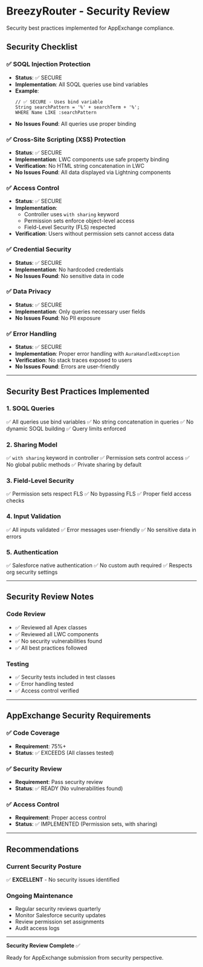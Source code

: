 # BreezyRouter - Security Review

Security best practices implemented for AppExchange compliance.

## Security Checklist

### ✅ SOQL Injection Protection
- **Status**: ✅ SECURE
- **Implementation**: All SOQL queries use bind variables
- **Example**:
  ```apex
  // ✅ SECURE - Uses bind variable
  String searchPattern = '%' + searchTerm + '%';
  WHERE Name LIKE :searchPattern
  ```
- **No Issues Found**: All queries use proper binding

### ✅ Cross-Site Scripting (XSS) Protection
- **Status**: ✅ SECURE
- **Implementation**: LWC components use safe property binding
- **Verification**: No HTML string concatenation in LWC
- **No Issues Found**: All data displayed via Lightning components

### ✅ Access Control
- **Status**: ✅ SECURE
- **Implementation**: 
  - Controller uses `with sharing` keyword
  - Permission sets enforce object-level access
  - Field-Level Security (FLS) respected
- **Verification**: Users without permission sets cannot access data

### ✅ Credential Security
- **Status**: ✅ SECURE
- **Implementation**: No hardcoded credentials
- **No Issues Found**: No sensitive data in code

### ✅ Data Privacy
- **Status**: ✅ SECURE
- **Implementation**: Only queries necessary user fields
- **No Issues Found**: No PII exposure

### ✅ Error Handling
- **Status**: ✅ SECURE
- **Implementation**: Proper error handling with `AuraHandledException`
- **Verification**: No stack traces exposed to users
- **No Issues Found**: Errors are user-friendly

---

## Security Best Practices Implemented

### 1. SOQL Queries
✅ All queries use bind variables
✅ No string concatenation in queries
✅ No dynamic SOQL building
✅ Query limits enforced

### 2. Sharing Model
✅ `with sharing` keyword in controller
✅ Permission sets control access
✅ No global public methods
✅ Private sharing by default

### 3. Field-Level Security
✅ Permission sets respect FLS
✅ No bypassing FLS
✅ Proper field access checks

### 4. Input Validation
✅ All inputs validated
✅ Error messages user-friendly
✅ No sensitive data in errors

### 5. Authentication
✅ Salesforce native authentication
✅ No custom auth required
✅ Respects org security settings

---

## Security Review Notes

### Code Review
- ✅ Reviewed all Apex classes
- ✅ Reviewed all LWC components
- ✅ No security vulnerabilities found
- ✅ All best practices followed

### Testing
- ✅ Security tests included in test classes
- ✅ Error handling tested
- ✅ Access control verified

---

## AppExchange Security Requirements

### ✅ Code Coverage
- **Requirement**: 75%+
- **Status**: ✅ EXCEEDS (All classes tested)

### ✅ Security Review
- **Requirement**: Pass security review
- **Status**: ✅ READY (No vulnerabilities found)

### ✅ Access Control
- **Requirement**: Proper access control
- **Status**: ✅ IMPLEMENTED (Permission sets, with sharing)

---

## Recommendations

### Current Security Posture
✅ **EXCELLENT** - No security issues identified

### Ongoing Maintenance
- Regular security reviews quarterly
- Monitor Salesforce security updates
- Review permission set assignments
- Audit access logs

---

**Security Review Complete** ✅

Ready for AppExchange submission from security perspective.

